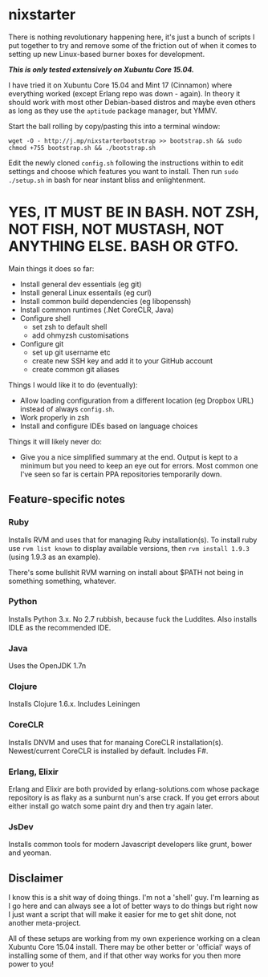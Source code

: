 nixstarter
============

There is nothing revolutionary happening here, it's just a bunch of scripts I put together
to try and remove some of the friction out of when it comes to
setting up new Linux-based burner boxes for development. 

***This is only tested extensively on Xubuntu Core 15.04.***

I have tried it on Xubuntu Core 15.04 and Mint 17 (Cinnamon) where everything worked (except Erlang repo was down - again).
In theory it should work with most other Debian-based distros and maybe even others as long as they use the `aptitude` package manager, but YMMV.

Start the ball rolling by copy/pasting this into a terminal window:

    wget -O - http://j.mp/nixstarterbootstrap >> bootstrap.sh && sudo chmod +755 bootstrap.sh && ./bootstrap.sh

Edit the newly cloned `config.sh` following the instructions within to edit settings and choose which
features you want to install. Then run `sudo ./setup.sh` in bash for near instant bliss and enlightenment.

# YES, IT MUST BE IN BASH. NOT ZSH, NOT FISH, NOT MUSTASH, NOT ANYTHING ELSE. BASH OR GTFO.

Main things it does so far:

* Install general dev essentials (eg git)
* Install general Linux essentails (eg curl)
* Install common build dependencies (eg libopenssh)
* Install common runtimes (.Net CoreCLR, Java)
* Configure shell
	- set zsh to default shell
    - add ohmyzsh customisations
* Configure git
    - set up git username etc
	- create new SSH key and add it to your GitHub account
	- create common git aliases

Things I would like it to do (eventually):

* Allow loading configuration from a different location (eg Dropbox URL) instead of always `config.sh`.
* Work properly in zsh
* Install and configure IDEs based on language choices

Things it will likely never do:

* Give you a nice simplified summary at the end. Output is kept to a minimum but you need to keep an eye out for errors. Most common one I've seen so far is certain PPA repositories temporarily down.

Feature-specific notes
---------------------------

### Ruby

Installs RVM and uses that for managing Ruby installation(s). To install ruby use `rvm list known` to display available versions, then `rvm install 1.9.3` (using 1.9.3 as an example).

There's some bullshit RVM warning on install about $PATH not being in something something, whatever.

### Python

Installs Python 3.x. No 2.7 rubbish, because fuck the Luddites. Also installs IDLE as the recommended IDE.

### Java

Uses the OpenJDK 1.7n

### Clojure 

Installs Clojure 1.6.x. Includes Leiningen

### CoreCLR

Installs DNVM and uses that for manaing CoreCLR installation(s). Newest/current CoreCLR is installed by default. Includes F#.

### Erlang, Elixir

Erlang and Elixir are both provided by erlang-solutions.com whose package repository is as flaky as a sunburnt nun's arse crack.
If you get errors about either install go watch some paint dry and then try again later.

### JsDev

Installs common tools for modern Javascript developers like grunt, bower and yeoman.


Disclaimer
----------

I know this is a shit way of doing things. I'm not a 'shell' guy. I'm learning as
I go here and can always see a lot of better ways to do things but right now I just
want a script that will make it easier for me to get shit done, not another meta-project.

All of these setups are working from my own experience working on a clean Xubuntu Core 15.04
install. There may be other better or 'official' ways of installing some of them, and
if that other way works for you then more power to you!